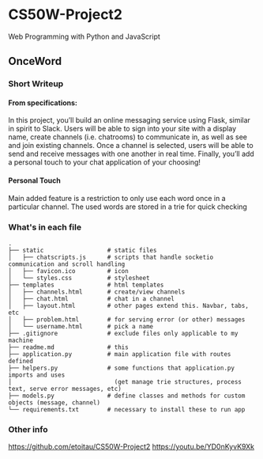 # CS50W-Project2
Web Programming with Python and JavaScript

## OnceWord

### Short Writeup 
#### From specifications:
In this project, you’ll build an online messaging service using Flask, similar in spirit to Slack. Users will be able to sign into your site with a display name, create channels (i.e. chatrooms) to communicate in, as well as see and join existing channels. Once a channel is selected, users will be able to send and receive messages with one another in real time. Finally, you’ll add a personal touch to your chat application of your choosing!

#### Personal Touch
Main added feature is a restriction to only use each word once in a particular channel. The used words are stored in a trie for quick checking

### What's in each file
    .
    ├── static                  # static files
    │   ├── chatscripts.js      # scripts that handle socketio communication and scroll handling
    │   ├── favicon.ico         # icon
    │   └── styles.css          # stylesheet
    ├── templates               # html templates
    │   ├── channels.html       # create/view channels
    │   ├── chat.html           # chat in a channel
    │   ├── layout.html         # other pages extend this. Navbar, tabs, etc
    │   ├── problem.html        # for serving error (or other) messages
    │   └── username.html       # pick a name
    ├── .gitignore              # exclude files only applicable to my machine
    ├── readme.md               # this
    ├── application.py          # main application file with routes defined
    ├── helpers.py              # some functions that application.py imports and uses 
    │                             (get manage trie structures, process text, serve error messages, etc)
    ├── models.py               # define classes and methods for custom objects (message, channel)
    └── requirements.txt        # necessary to install these to run app

### Other info
https://github.com/etoitau/CS50W-Project2
https://youtu.be/YD0nKyvK9Xk